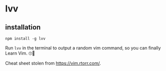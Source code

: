 # lvv

## installation

```
npm install -g lvv
```

Run `lvv` in the terminal to output a random vim command, so you can finally Learn Vim. 🙄💅

Cheat sheet stolen from https://vim.rtorr.com/.
